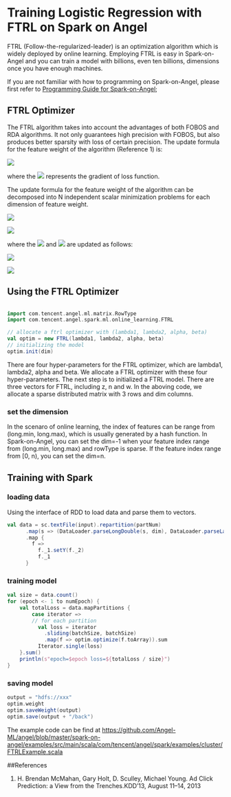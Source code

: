 # Training Logistic Regression with FTRL on  Spark on Angel

FTRL (Follow-the-regularized-leader) is an optimization algorithm which is widely deployed by online learning. Employing FTRL is easy in Spark-on-Angel and you can train a model with billions, even ten billions, dimensions once you have enough machines.

If you are not familiar with how to programming on Spark-on-Angel, please first refer to [Programming Guide for Spark-on-Angel](https://github.com/Angel-ML/angel/blob/master/docs/programmers_guide/spark_on_angel_programing_guide_en.md);


## FTRL Optimizer

The FTRL algorithm takes into account the advantages of both FOBOS and RDA algorithms. It not only guarantees high precision with FOBOS, but also produces better sparsity with loss of certain precision.
The update formula for the feature weight of the algorithm (Reference 1) is:

![](../img/ftrl_lr_w.png)

where the ![](http://latex.codecogs.com/png.latex?\dpi{100}\inline%20G^{(1:t)}=\sum_{s=1}^t{G^{s}}) represents the gradient of loss function.

The update formula for the feature weight of the algorithm can be decomposed into N independent scalar minimization problems for each dimension of feature weight.

![](../img/ftrl_lr_w_update.png)

![](../img/ftrl_lr_d_t.png)

where the ![](http://latex.codecogs.com/png.latex?\dpi{100}\inline%20{z_i}) and ![](http://latex.codecogs.com/png.latex?\dpi{100}\inline%20{n_i}) are updated as follows:

![](http://latex.codecogs.com/png.latex?\dpi{100}\inline%20{z_i}^{(t)}={z_i}^{(t-1)}\+{g_i}^t-\(\frac{1}{{\eta_i}^{(t)}}\-\frac{1}{{\eta_i}^{(t-1)}}\){w_i}^{(t)})

![](http://latex.codecogs.com/png.latex?\dpi{100}\inline%20{n_i}^{(t)}={n_i}^{(t-1)}\+({g_i}^{(t)})^2)


## Using the FTRL Optimizer
```scala

import com.tencent.angel.ml.matrix.RowType
import com.tencent.angel.spark.ml.online_learning.FTRL

// allocate a ftrl optimizer with (lambda1, lambda2, alpha, beta)
val optim = new FTRL(lambda1, lambda2, alpha, beta)
// initializing the model
optim.init(dim)
```

There are four hyper-parameters for the FTRL optimizer, which are lambda1, lambda2, alpha and beta. We allocate a FTRL optimizer with these four hyper-parameters. The next step is to initialized a FTRL model. There are three vectors for FTRL, including z, n and w. In the aboving code, we allocate a sparse distributed matrix with 3 rows and dim columns.

### set the dimension
In the scenaro of online learning, the index of features can be range from (long.min, long.max), which is usually generated by a hash function. In Spark-on-Angel, you can set the dim=-1 when your feature index range from (long.min, long.max) and rowType is sparse. If the feature index range from [0, n), you can set the dim=n.

## Training with Spark

### loading data
Using the interface of RDD to load data and parse them to vectors.
```scala
val data = sc.textFile(input).repartition(partNum)
      .map(s => (DataLoader.parseLongDouble(s, dim), DataLoader.parseLabel(s, false)))
      .map {
        f =>
          f._1.setY(f._2)
          f._1
      }
```
### training model
```scala
val size = data.count()
for (epoch <- 1 to numEpoch) {
    val totalLoss = data.mapPartitions {
        case iterator =>
        // for each partition
          val loss = iterator
            .sliding(batchSize, batchSize)
            .map(f => optim.optimize(f.toArray)).sum
          Iterator.single(loss)
    }.sum()
    println(s"epoch=$epoch loss=${totalLoss / size}")
}
```


### saving model
```scala
output = "hdfs://xxx"
optim.weight
optim.saveWeight(output)
optim.save(output + "/back")
```

The example code can be find at https://github.com/Angel-ML/angel/blob/master/spark-on-angel/examples/src/main/scala/com/tencent/angel/spark/examples/cluster/FTRLExample.scala

##References
1. H. Brendan McMahan, Gary Holt, D. Sculley, Michael Young. Ad Click Prediction: a View from the Trenches.KDD’13, August 11–14, 2013

